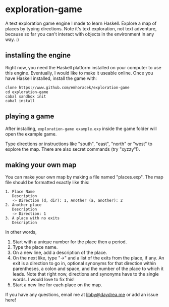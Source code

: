 exploration-game
================

A text exploration game engine I made to learn Haskell. Explore a map of places by typing directions. Note it's text exploration, not text adventure, because so far you can't interact with objects in the environment in any way. :)

installing the engine
---------------------

Right now, you need the Haskell platform installed on your computer to use this engine. Eventually, I would like to make it useable online. Once you have Haskell installed, install the game with:

```(sh)
clone https://www.github.com/emhoracek/exploration-game 
cd exploration-game
cabal sandbox init
cabal install
```

playing a game
--------------

After installing, `exploration-game example.exp` inside the game folder will open the example game.

Type directions or instructions like "south", "east", "north" or "west" to explore the map. There are also secret commands (try "xyzzy"!). 

making your own map
-------------------

You can make your own map by making a file named "places.exp". The map file should be formatted exactly like this:
```
1. Place Name 
   Description
   -> Direction (d, dir): 1, Another (a, another): 2
2. Another place
   Description
   -> Direction: 1
3. A place with no exits
   Description
```

In other words,
<ol><li>Start with a unique number for the place then a period.
<li>Type the place name.
<li>On a new line, add a description of the place.
<li>On the next like, type "->" and a list of the exits from the place, if any. An exit is a direction to go in, optional synonyms for that direction within parentheses, a colon and space, and the number of the place to which it leads. Note that right now, directions and synonyms have to the single words. I would love to fix this!
<li>Start a new line for each place on the map.</ol>

If you have any questions, email me at libby@daydrea.me or add an issue here!


